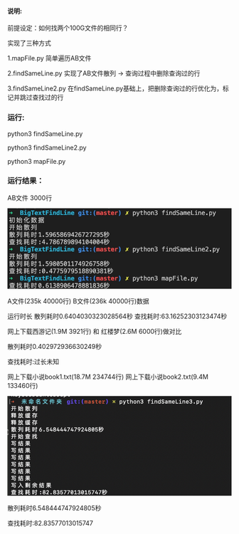#### 说明:
前提设定：如何找两个100G文件的相同行？

实现了三种方式

1.mapFile.py 简单遍历AB文件

2.findSameLine.py 实现了AB文件散列 -> 查询过程中删除查询过的行

3.findSameLine2.py 在findSameLine.py基础上，把删除查询过的行优化为，标记并跳过查找过的行


### 运行:

python3 findSameLine.py

python3 findSameLine2.py

python3 mapFile.py


### 运行结果：

AB文件 3000行

![image](https://github.com/1036875207/BigTextFindLine/blob/master/images/1589521940280.jpg)

A文件(235k 40000行) B文件(236k 40000行)数据

运行时长
散列耗时0.6404030323028564秒
查找耗时:63.16252303123474秒


网上下载西游记(1.9M 3921行) 和 红楼梦(2.6M 6000行)做对比

散列耗时0.402972936630249秒

查找耗时:过长未知

网上下载小说book1.txt(18.7M 234744行) 网上下载小说book2.txt(9.4M 133460行)

![image](https://github.com/1036875207/BigTextFindLine/blob/master/images/2020-05-17.jpg)

散列耗时6.548444747924805秒

查找耗时:82.83577013015747